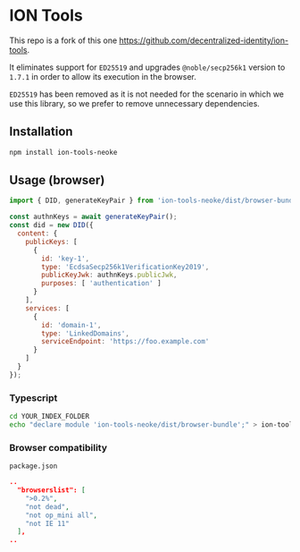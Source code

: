 # ION Tools

This repo is a fork of this one https://github.com/decentralized-identity/ion-tools.

It eliminates support for `ED25519` and upgrades `@noble/secp256k1` version to `1.7.1` in order to allow its execution in the browser.

`ED25519` has been removed as it is not needed for the scenario in which we use this library, so we prefer to remove unnecessary dependencies.

## Installation
```bash
npm install ion-tools-neoke
```

## Usage (browser)
```javascript
import { DID, generateKeyPair } from 'ion-tools-neoke/dist/browser-bundle';

const authnKeys = await generateKeyPair();
const did = new DID({
  content: {
    publicKeys: [
      {
        id: 'key-1',
        type: 'EcdsaSecp256k1VerificationKey2019',
        publicKeyJwk: authnKeys.publicJwk,
        purposes: [ 'authentication' ]
      }
    ],
    services: [
      {
        id: 'domain-1',
        type: 'LinkedDomains',
        serviceEndpoint: 'https://foo.example.com'
      }
    ]
  }
});
```

### Typescript
```bash
cd YOUR_INDEX_FOLDER
echo "declare module 'ion-tools-neoke/dist/browser-bundle';" > ion-tools-neoke.ts.d
```

### Browser compatibility

`package.json`

```json
..
  "browserslist": [
    ">0.2%",
    "not dead",
    "not op_mini all",
    "not IE 11"
  ],
..
```